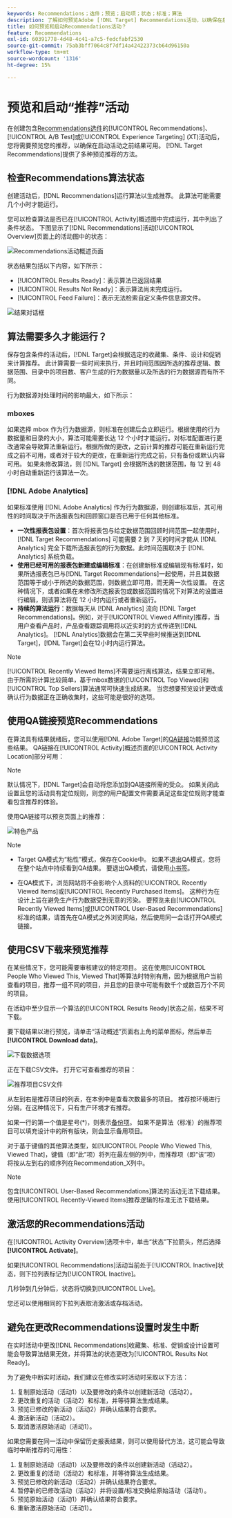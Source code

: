 ```yaml
---
keywords: Recommendations；选件；预览；启动项；状态；标准；算法
description: 了解如何预览Adobe [!DNL Target] Recommendations活动，以确保在启动活动之前结果可用。
title: 如何预览和启动Recommendations活动？
feature: Recommendations
exl-id: 60391778-4d48-4c41-a7c5-fedcfabf2530
source-git-commit: 75ab3bff7064c8f7df14a42422373cb64d96150a
workflow-type: tm+mt
source-wordcount: '1316'
ht-degree: 15%

---
```


# 预览和启动“推荐”活动

在创建包含[Recommendations选件](/help/main/c-recommendations/recommendations-as-an-offer.md)的[!UICONTROL Recommendations]、[!UICONTROL A/B Test]或[!UICONTROL Experience Targeting] (XT)活动后，您将需要预览您的推荐，以确保在启动活动之前结果可用。 [!DNL Target Recommendations]提供了多种预览推荐的方法。

## 检查Recommendations算法状态

创建活动后，[!DNL Recommendations]运行算法以生成推荐。 此算法可能需要几个小时才能运行。

您可以检查算法是否已在[!UICONTROL Activity]概述图中完成运行，其中列出了条件状态。 下图显示了[!DNL Recommendations]活动[!UICONTROL Overview]页面上的活动图中的状态：

![Recommendations活动概述页面](/help/main/c-recommendations/t-create-recs-activity/assets/recs-overview-new.png)

状态结果包括以下内容，如下所示：

* [!UICONTROL Results Ready]：表示算法已返回结果
* [!UICONTROL Results Not Ready]：表示算法尚未完成运行。
* [!UICONTROL Feed Failure]：表示无法检索自定义条件信息源文件。

![结果对话框](/help/main/c-recommendations/c-algorithms/assets/criteria_status_multi.png)

## 算法需要多久才能运行？

保存包含条件的活动后，[!DNL Target]会根据选定的收藏集、条件、设计和促销来计算推荐。 此计算需要一些时间来执行，并且时间范围因所选的推荐逻辑、数据范围、目录中的项目数、客户生成的行为数据量以及所选的行为数据源而有所不同。

行为数据源对处理时间的影响最大，如下所示：

### mboxes

如果选择 mbox 作为行为数据源，则标准在创建后会立即运行。根据使用的行为数据量和目录的大小，算法可能需要长达 12 个小时才能运行。对标准配置进行更改通常会导致算法重新运行。根据所做的更改，之前计算的推荐可能在重新运行完成之前不可用，或者对于较大的更改，在重新运行完成之前，只有备份或默认内容可用。 如果未修改算法，则 [!DNL Target] 会根据所选的数据范围，每 12 到 48 小时自动重新运行该算法一次。

### [!DNL Adobe Analytics]

如果标准使用 [!DNL Adobe Analytics] 作为行为数据源，则创建标准后，其可用性的时间取决于所选报表包和回顾窗口是否已用于任何其他标准。

* **一次性报表包设置**：首次将报表包与给定数据范围回顾时间范围一起使用时，[!DNL Target Recommendations] 可能需要 2 到 7 天的时间才能从 [!DNL Analytics] 完全下载所选报表包的行为数据。此时间范围取决于 [!DNL Analytics] 系统负载。
* **使用已经可用的报表包新建或编辑标准**：在创建新标准或编辑现有标准时，如果所选报表包已与[!DNL Target Recommendations]一起使用，并且其数据范围等于或小于所选的数据范围，则数据立即可用，而无需一次性设置。 在这种情况下，或者如果在未修改所选报表包或数据范围的情况下对算法的设置进行编辑，则该算法将在 12 小时内运行或者重新运行。
* **持续的算法运行**：数据每天从 [!DNL Analytics] 流向 [!DNL Target Recommendations]。例如，对于[!UICONTROL Viewed Affinity]推荐，当用户查看产品时，产品查看跟踪调用将以近实时的方式传递到[!DNL Analytics]。 [!DNL Analytics]数据会在第二天早些时候推送到[!DNL Target]，[!DNL Target]会在12小时内运行算法。

>[!NOTE]
>
>[!UICONTROL Recently Viewed Items]不需要运行离线算法，结果立即可用。 由于所需的计算比较简单，基于mbox数据的[!UICONTROL Top Viewed]和[!UICONTROL Top Sellers]算法通常可快速生成结果。 当您想要预览设计更改或确认行为数据正在正确收集时，这些可能是很好的选项。

## 使用QA链接预览Recommendations

在算法具有结果就绪后，您可以使用[!DNL Adobe Target]的[QA链接](/help/main/c-activities/c-activity-qa/activity-qa.md)功能预览这些结果。 QA链接在[!UICONTROL Activity]概述页面的[!UICONTROL Activity Location]部分可用：

>[!NOTE]
>
>默认情况下，[!DNL Target]会自动将您添加到QA链接所需的受众。 如果关闭此设置且您的活动具有定位规则，则您的用户配置文件需要满足这些定位规则才能查看包含推荐的体验。

使用QA链接可以预览页面上的推荐：

![特色产品](/help/main/c-recommendations/t-create-recs-activity/assets/featured-products.png)

>[!NOTE]
>
>* Target QA模式为“粘性”模式，保存在Cookie中。 如果不退出QA模式，您将在整个站点中持续看到QA结果。 要退出QA模式，请使用[小书签](/help/main/c-activities/c-activity-qa/activity-qa-bookmark.md)。
>
>* 在QA模式下，浏览网站将不会影响个人资料的[!UICONTROL Recently Viewed Items]或[!UICONTROL Recently Purchased Items]。 这种行为在设计上旨在避免生产行为数据受到无意的污染。 要预览来自[!UICONTROL Recently Viewed Items]或[!UICONTROL User-Based Recommendations]标准的结果，请首先在QA模式之外浏览网站，然后使用同一会话打开QA模式链接。

## 使用CSV下载来预览推荐

在某些情况下，您可能需要审核建议的特定项目。 这在使用[!UICONTROL People Who Viewed This, Viewed That]等算法时特别有用，因为根据用户当前查看的项目，推荐一组不同的项目，并且您的目录中可能有数千个或数百万个不同的项目。

在活动中至少显示一个算法的[!UICONTROL Results Ready]状态之前，结果不可下载。

要下载结果以进行预览，请单击“活动概述”页面右上角的菜单图标，然后单击&#x200B;**[!UICONTROL Download data]**。

![下载数据选项](/help/main/c-recommendations/t-create-recs-activity/assets/download-data.png)

正在下载CSV文件。 打开它可查看推荐的项目：

![推荐项目CSV文件](/help/main/c-recommendations/t-create-recs-activity/assets/recommended-items.png)

从左到右是推荐项目的列表，在本例中是查看次数最多的项目。 推荐按环境进行分隔，在这种情况下，只有生产环境才有推荐。

如果一行的第一个值是星号(*)，则表示[备份项](/help/main/c-recommendations/c-algorithms/backup-recs.md)。 如果不是算法（标准）的推荐项目可以填充设计中的所有版块，则会显示备用项目。

对于基于键值的其他算法类型，如[!UICONTROL People Who Viewed This, Viewed That]，键值（即“此”项）将列在最左侧的列中，而推荐项（即“该”项）将按从左到右的顺序列在Recommendation_X列中。

>[!NOTE]
>
>包含[!UICONTROL User-Based Recommendations]算法的活动无法下载结果。 使用[!UICONTROL Recently-Viewed Items]推荐逻辑的标准无法下载结果。

## 激活您的Recommendations活动

在[!UICONTROL Activity Overview]选项卡中，单击“状态”下拉箭头，然后选择&#x200B;**[!UICONTROL Activate]**。

如果[!UICONTROL Recommendations]活动当前处于[!UICONTROL Inactive]状态，则下拉列表标记为[!UICONTROL Inactive]。

几秒钟到几分钟后，状态将切换到[!UICONTROL Live]。

您还可以使用相同的下拉列表取消激活或存档活动。

## 避免在更改Recommendations设置时发生中断

在实时活动中更改[!DNL Recommendations]收藏集、标准、促销或设计设置可能会导致算法结果无效，并将算法的状态更改为[!UICONTROL Results Not Ready]。

为了避免中断实时活动，我们建议在修改实时活动时采取以下方法：

1. 复制原始活动（活动1）以及要修改的条件以创建新活动（活动2）。
1. 更改重复的活动（活动2）和标准，并等待算法生成结果。
1. 预览已修改的新活动（活动2）并确认结果符合要求。
1. 激活新活动（活动2）。
1. 取消激活原始活动（活动1）。

如果您需要在同一活动中保留历史报表结果，则可以使用替代方法，这可能会导致临时中断推荐的可用性：

1. 复制原始活动（活动1）以及要修改的条件以创建新活动（活动2）。
1. 更改重复的活动（活动2）和标准，并等待算法生成结果。
1. 预览已修改的新活动（活动2）并确认结果符合要求。
1. 暂停新的已修改活动（活动2）并将设置/标准交换给原始活动（活动1）。
1. 预览原始活动（活动1）并确认结果符合要求。
1. 重新激活原始活动（活动1）。

